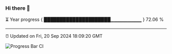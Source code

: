 ### Hi there 👋

⏳ Year progress { █████████████████████▁▁▁▁▁▁▁▁▁ } 72.06 %

---

⏰ Updated on Fri, 20 Sep 2024 18:09:20 GMT

![Progress Bar CI](https://github.com/EinsPommes/EinsPommes/blob/main/.github/workflows/main.yml)
